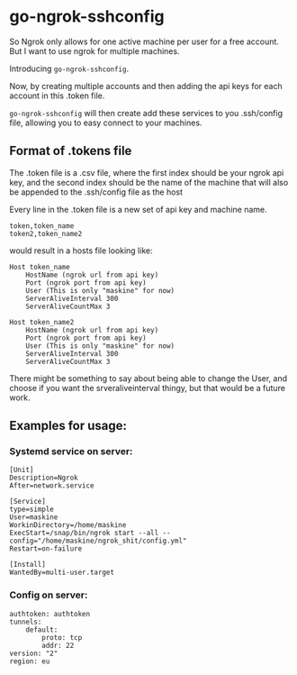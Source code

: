 # go-ngrok-sshconfig
So Ngrok only allows for one active machine per user for a free account.
But I want to use ngrok for multiple machines.

Introducing `go-ngrok-sshconfig`.

Now, by creating multiple accounts and then adding the api keys for each account in this .token file.

`go-ngrok-sshconfig` will then create add these services to you .ssh/config file, allowing you to easy connect to your machines.


## Format of .tokens file

The .token file is a .csv file, where the first index should be your ngrok api key, and the second index should be the name of the machine that will also be appended to the .ssh/config file as the host

Every line in the .token file is a new set of api key and machine name.

```
token,token_name
token2,token_name2

```

would result in a hosts file looking like:


```
Host token_name
    HostName (ngrok url from api key)
    Port (ngrok port from api key)
    User (This is only "maskine" for now)
    ServerAliveInterval 300
    ServerAliveCountMax 3

Host token_name2
    HostName (ngrok url from api key)
    Port (ngrok port from api key)
    User (This is only "maskine" for now)
    ServerAliveInterval 300
    ServerAliveCountMax 3
```

There might be something to say about being able to change the User, and choose if you want the srveraliveinterval thingy, but that would be a future work.

## Examples for usage:

### Systemd service on server:
```
[Unit]
Description=Ngrok
After=network.service

[Service]
type=simple
User=maskine
WorkinDirectory=/home/maskine
ExecStart=/snap/bin/ngrok start --all --config="/home/maskine/ngrok_shit/config.yml"
Restart=on-failure

[Install]
WantedBy=multi-user.target
```

### Config on server:
```
authtoken: authtoken
tunnels:
    default:
        proto: tcp
        addr: 22
version: "2"
region: eu
```
